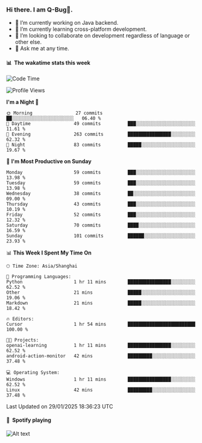 ### Hi there. I am Q-Bug🐞.

- 🔭 I’m currently working on Java backend.
- 🌱 I’m currently learning cross-platform development.
- 👯 I’m looking to collaborate on development regardless of language or other else.
- 💬 Ask me at any time.

#### 📊 &nbsp;**The wakatime stats this week**  
<!--START_SECTION:waka-->
![Code Time](http://img.shields.io/badge/Code%20Time-233%20hrs%2031%20mins-blue)

![Profile Views](http://img.shields.io/badge/Profile%20Views-0-blue)

**I'm a Night 🦉** 

```text
🌞 Morning                27 commits          ██░░░░░░░░░░░░░░░░░░░░░░░   06.40 % 
🌆 Daytime                49 commits          ███░░░░░░░░░░░░░░░░░░░░░░   11.61 % 
🌃 Evening                263 commits         ████████████████░░░░░░░░░   62.32 % 
🌙 Night                  83 commits          █████░░░░░░░░░░░░░░░░░░░░   19.67 % 
```
📅 **I'm Most Productive on Sunday** 

```text
Monday                   59 commits          ███░░░░░░░░░░░░░░░░░░░░░░   13.98 % 
Tuesday                  59 commits          ███░░░░░░░░░░░░░░░░░░░░░░   13.98 % 
Wednesday                38 commits          ██░░░░░░░░░░░░░░░░░░░░░░░   09.00 % 
Thursday                 43 commits          ███░░░░░░░░░░░░░░░░░░░░░░   10.19 % 
Friday                   52 commits          ███░░░░░░░░░░░░░░░░░░░░░░   12.32 % 
Saturday                 70 commits          ████░░░░░░░░░░░░░░░░░░░░░   16.59 % 
Sunday                   101 commits         ██████░░░░░░░░░░░░░░░░░░░   23.93 % 
```


📊 **This Week I Spent My Time On** 

```text
🕑︎ Time Zone: Asia/Shanghai

💬 Programming Languages: 
Python                   1 hr 11 mins        ████████████████░░░░░░░░░   62.52 % 
Other                    21 mins             █████░░░░░░░░░░░░░░░░░░░░   19.06 % 
Markdown                 21 mins             █████░░░░░░░░░░░░░░░░░░░░   18.42 % 

🔥 Editors: 
Cursor                   1 hr 54 mins        █████████████████████████   100.00 % 

🐱‍💻 Projects: 
openai-learning          1 hr 11 mins        ████████████████░░░░░░░░░   62.52 % 
android-action-monitor   42 mins             █████████░░░░░░░░░░░░░░░░   37.48 % 

💻 Operating System: 
Windows                  1 hr 11 mins        ████████████████░░░░░░░░░   62.52 % 
Linux                    42 mins             █████████░░░░░░░░░░░░░░░░   37.48 % 
```


 Last Updated on 29/01/2025 18:36:23 UTC
<!--END_SECTION:waka-->

#### 🎵 &nbsp;**Spotify playing**  
![Alt text](https://spotify-recently-played-readme.vercel.app/api?user=e5y1o4x7kdt9kf2blu4wvmb4s&unique={true|1|on|yes})
